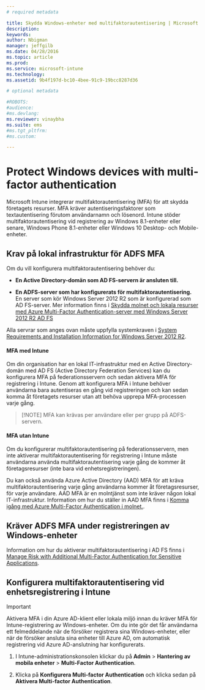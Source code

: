 ```yaml
---
# required metadata

title: Skydda Windows-enheter med multifaktorautentisering | Microsoft Intune
description:
keywords:
author: Nbigman
manager: jeffgilb
ms.date: 04/28/2016
ms.topic: article
ms.prod:
ms.service: microsoft-intune
ms.technology:
ms.assetid: 9b4f197d-bc10-4bee-91c9-19bcc8287d36

# optional metadata

#ROBOTS:
#audience:
#ms.devlang:
ms.reviewer: vinaybha
ms.suite: ems
#ms.tgt_pltfrm:
#ms.custom:

---
```


# Protect Windows devices with multi-factor authentication
Microsoft Intune integrerar multifaktorautentisering (MFA) för att skydda företagets resurser. MFA kräver autentiseringsfaktorer som textautentisering förutom användarnamn och lösenord. Intune stöder multifaktorautentisering vid registrering av Windows 8.1-enheter eller senare, Windows Phone 8.1-enheter eller Windows 10 Desktop- och Mobile-enheter. 

## Krav på lokal infrastruktur för ADFS MFA
Om du vill konfigurera multifaktorautentisering behöver du:

-   **En Active Directory-domän som AD FS-servern är ansluten till.**

-   **En ADFS-server som har konfigurerats för multifaktorautentisering.** En server som kör Windows Server 2012 R2 som är konfigurerad som AD FS-server. Mer information finns i [Skydda molnet och lokala resurser med Azure Multi-Factor Authentication-server med Windows Server 2012 R2 AD FS](https://azure.microsoft.com/en-us/documentation/articles/multi-factor-authentication-get-started-adfs-w2k12/)

Alla servrar som anges ovan måste uppfylla systemkraven i [System Requirements and Installation Information for Windows Server 2012 R2](http://technet.microsoft.com/library/dn303418.aspx).

#### MFA med Intune
Om din organisation har en lokal IT-infrastruktur med en Active Directory-domän med AD FS (Active Directory Federation Services) kan du konfigurera MFA på federationsservern och sedan aktivera MFA för registrering i Intune. Genom att konfigurera MFA i Intune behöver användarna bara autentiseras en gång vid registreringen och kan sedan komma åt företagets resurser utan att behöva upprepa MFA-processen varje gång.

>[!NOTE] MFA kan krävas per användare eller per grupp på ADFS-servern.  

#### MFA utan Intune
Om du konfigurerar multifaktorautentisering på federationsservern, men inte aktiverar multifaktorautentisering för registrering i Intune måste användarna använda multifaktorautentisering varje gång de kommer åt företagsresurser (inte bara vid enhetsregistreringen).

Du kan också använda Azure Active Directory (AAD) MFA för att kräva multifaktorautentisering varje gång användarna kommer åt företagsresurser, för varje användare. AAD MFA är en molntjänst som inte kräver någon lokal IT-infrastruktur. Information om hur du ställer in AAD MFA finns i [Komma igång med Azure Multi-Factor Authentication i molnet.](https://azure.microsoft.com/en-us/documentation/articles/multi-factor-authentication-get-started-cloud/).

## Kräver ADFS MFA under registreringen av Windows-enheter
Information om hur du aktiverar multifaktorautentisering i AD FS finns i [Manage Risk with Additional Multi-Factor Authentication for Sensitive Applications](http://technet.microsoft.com/library/dn280949.aspx).

## Konfigurera multifaktorautentisering vid enhetsregistrering i Intune
>[!Important]  
>Aktivera MFA i din Azure AD-klient eller lokala miljö innan du kräver MFA för Intune-registrering av Windows-enheter. Om du inte gör det får användarna ett felmeddelande när de försöker registrera sina Windows-enheter, eller när de försöker ansluta sina enheter till Azure AD, om automatisk registrering vid Azure AD-anslutning har konfigurerats.

1.  I Intune-administrationskonsolen klickar du på **Admin** &gt; **Hantering av mobila enheter** &gt; **Multi-Factor Authentication**.

2.  Klicka på **Konfigurera Multi-factor Authentication** och klicka sedan på **Aktivera Multi-factor Authentication**.



<!--HONumber=Jun16_HO1-->


